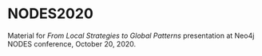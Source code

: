 # NODES2020
Material for *From Local Strategies to Global Patterns* presentation at Neo4j NODES conference, October 20, 2020.
